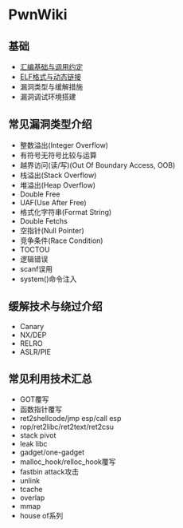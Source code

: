 
# PwnWiki

## 基础

- [汇编基础与调用约定](汇编基础与调用约定.md)
- [ELF格式与动态链接](ELF格式与动态链接.md)
- 漏洞类型与缓解措施
- 漏洞调试环境搭建

## 常见漏洞类型介绍

- 整数溢出(Integer Overflow)
- 有符号无符号比较与运算
- 越界访问(读/写)(Out Of Boundary Access, OOB)
- 栈溢出(Stack Overflow)
- 堆溢出(Heap Overflow)
- Double Free
- UAF(Use After Free)
- 格式化字符串(Format String)
- Double Fetchs
- 空指针(Null Pointer)
- 竞争条件(Race Condition)
- TOCTOU
- 逻辑错误
- scanf误用
- system()命令注入

## 缓解技术与绕过介绍
- Canary
- NX/DEP
- RELRO
- ASLR/PIE

## 常见利用技术汇总
- GOT覆写
- 函数指针覆写
- ret2shellcode/jmp esp/call esp
- rop/ret2libc/ret2text/ret2csu
- stack pivot
- leak libc
- gadget/one-gadget
- malloc_hook/relloc_hook覆写
- fastbin attack攻击
- unlink
- tcache
- overlap
- mmap
- house of系列
